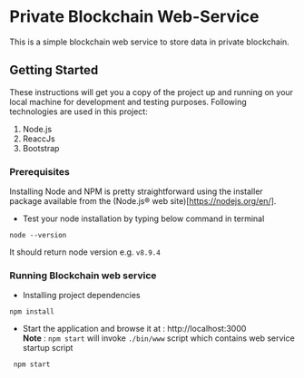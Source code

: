 # Private Blockchain Web-Service
This is a simple blockchain web service to store data in private blockchain.
## Getting Started

These instructions will get you a copy of the project up and running on your local machine for development and testing purposes.
Following technologies are used in this project:
1. Node.js
2. ReaccJs
3. Bootstrap

### Prerequisites

Installing Node and NPM is pretty straightforward using the installer package available from the (Node.js® web site)[https://nodejs.org/en/].
- Test your node installation by typing below command in terminal
```
node --version
```
It should return node version e.g. `v8.9.4`

### Running Blockchain web service
- Installing project dependencies
```
npm install
```
- Start the application and browse it at : http://localhost:3000  
**Note** : `npm start` will invoke `./bin/www` script which contains web service startup script
```
 npm start
```


